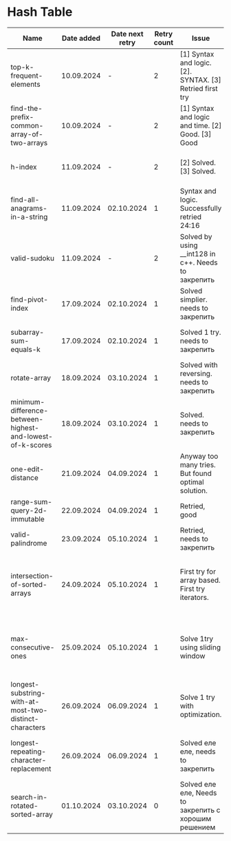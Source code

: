 # Hash Table

| Name                                                      | Date added | Date next retry | Retry count | Issue                                                    | Description                                                                                                                             |
|-----------------------------------------------------------|------------|-----------------|-------------|----------------------------------------------------------|-----------------------------------------------------------------------------------------------------------------------------------------|
| top-k-frequent-elements                                   | 10.09.2024 | -               | 2           | [1] Syntax and logic. [2]. SYNTAX. [3] Retried first try | Finally retried with no issues                                                                                                          |
| find-the-prefix-common-array-of-two-arrays                | 10.09.2024 | -               | 2           | [1] Syntax and logic and time. [2] Good. [3] Good        | Good.                                                                                                                                   |
| h-index                                                   | 11.09.2024 | -               | 2           | [2] Solved. [3] Solved.                                  | Solved, too many syntax errors.                                                                                                         |
| find-all-anagrams-in-a-string                             | 11.09.2024 | 02.10.2024      | 1           | Syntax and logic. Successfully retried 24:16             | One more retry to make it faster                                                                                                        |
| valid-sudoku                                              | 11.09.2024 | -               | 2           | Solved by using __int128 in c++. Needs to закрепить      | Solve first try using c++                                                                                                               |
| find-pivot-index                                          | 17.09.2024 | 02.10.2024      | 1           | Solved simplier. needs to закрепить                      | Solved without using prefix array                                                                                                       |
| subarray-sum-equals-k                                     | 17.09.2024 | 02.10.2024      | 1           | Solved 1 try.       needs to закрепить                   | Solved and good explanation is written.                                                                                                 |                                        
| rotate-array                                              | 18.09.2024 | 03.10.2024      | 1           | Solved with reversing. needs to закрепить                | Solved by not coping an array                                                                                                           |
| minimum-difference-between-highest-and-lowest-of-k-scores | 18.09.2024 | 03.10.2024      | 1           | Solved. needs to закрепить                               | Solved.                                                                                                                                 |
| one-edit-distance                                         | 21.09.2024 | 04.09.2024      | 1           | Anyway too many tries. But found optimal solution.       | Solve first try with simplified way                                                                                                     |
| range-sum-query-2d-immutable                              | 22.09.2024 | 04.09.2024      | 1           | Retried, good                                            | Solved, needs to закрепить                                                                                                              |
| valid-palindrome                                          | 23.09.2024 | 05.10.2024      | 1           | Retried, needs to закрепить                              | don't forget lower case                                                                                                                 |
| intersection-of-sorted-arrays                             | 24.09.2024 | 05.10.2024      | 1           | First try for array based. First try iterators.          | Solve first try with iterators. More comments and no rush. [link](https://www.interviewbit.com/problems/intersection-of-sorted-arrays/) |
| max-consecutive-ones                                      | 25.09.2024 | 05.10.2024      | 1           | Solve 1try using sliding window                          | Basic solution is good, sliding window needs to закрепить                                                                               |
| longest-substring-with-at-most-two-distinct-characters    | 26.09.2024 | 06.09.2024      | 1           | Solve 1 try with optimization.                           | link to [lintcode](https://www.lintcode.com/problem/928/)                                                                               |
| longest-repeating-character-replacement                   | 26.09.2024 | 06.09.2024      | 1           | Solved еле еле, needs to закрепить                       | Find optimal and easy to write solution                                                                                                 |
| search-in-rotated-sorted-array                            | 01.10.2024 | 03.10.2024      | 0           | Solved еле еле, Needs to закрепить с хорошим решением    | Find optimal and easy to write solution                                                                                                 |
